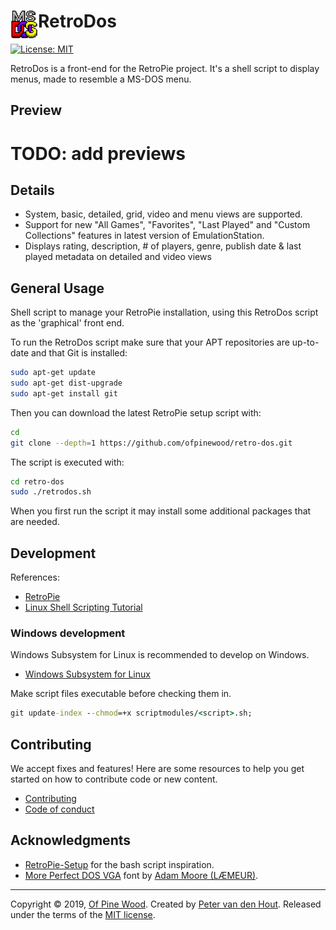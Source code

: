 # RetroDos <img src="msdos-logo-256x256.gif" alt="RetroDos" height="44" align="left" />

[![License: MIT](https://img.shields.io/github/license/ofpinewood/retro-dos.svg)](https://github.com/ofpinewood/retro-dos/blob/master/LICENSE)

RetroDos is a front-end for the RetroPie project. It's a shell script to display menus, made to resemble a MS-DOS menu.

## Preview
# TODO: add previews

## Details
- System, basic, detailed, grid, video and menu views are supported.
- Support for new "All Games", "Favorites", "Last Played" and "Custom Collections" features in latest version of EmulationStation.
- Displays rating, description, # of players, genre, publish date & last played metadata on detailed and video views

## General Usage
Shell script to manage your RetroPie installation, using this RetroDos script as the 'graphical' front end.

To run the RetroDos script make sure that your APT repositories are up-to-date and that Git is installed:

``` bash
sudo apt-get update
sudo apt-get dist-upgrade
sudo apt-get install git
```

Then you can download the latest RetroPie setup script with:

``` bash
cd
git clone --depth=1 https://github.com/ofpinewood/retro-dos.git
```

The script is executed with:

``` bash
cd retro-dos
sudo ./retrodos.sh
```

When you first run the script it may install some additional packages that are needed.

## Development

References:
- [RetroPie](https://retropie.org.uk/)
- [Linux Shell Scripting Tutorial](https://bash.cyberciti.biz/guide)

### Windows development
Windows Subsystem for Linux is recommended to develop on Windows.

- [Windows Subsystem for Linux](https://docs.microsoft.com/en-us/windows/wsl/install-win10)

Make script files executable before checking them in.

``` cmd
git update-index --chmod=+x scriptmodules/<script>.sh;
```

## Contributing
We accept fixes and features! Here are some resources to help you get started on how to contribute code or new content.

* [Contributing](https://github.com/ofpinewood/retro-dos/blob/master/CONTRIBUTING.md)
* [Code of conduct](https://github.com/ofpinewood/retro-dos/blob/master/CODE_OF_CONDUCT.md)

## Acknowledgments
- [RetroPie-Setup](https://github.com/RetroPie/RetroPie-Setup) for the bash script inspiration.
- [More Perfect DOS VGA](http://laemeur.sdf.org/fonts) font by [Adam Moore (LÆMEUR)](http://laemeur.sdf.org/).

---
Copyright &copy; 2019, [Of Pine Wood](http://ofpinewood.com).
Created by [Peter van den Hout](http://ofpinewood.com).
Released under the terms of the [MIT license](https://github.com/ofpinewood/retro-dos/blob/master/LICENSE).
